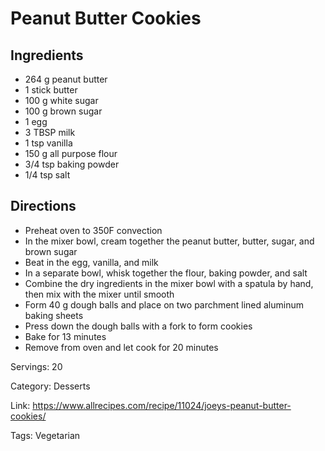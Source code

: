 # Peanut Butter Cookies

## Ingredients

- 264 g peanut butter
- 1 stick butter
- 100 g white sugar
- 100 g brown sugar
- 1 egg
- 3 TBSP milk
- 1 tsp vanilla
- 150 g all purpose flour
- 3/4 tsp baking powder
- 1/4 tsp salt

## Directions

- Preheat oven to 350F convection
- In the mixer bowl, cream together the peanut butter, butter, sugar, and brown sugar
- Beat in the egg, vanilla, and milk
- In a separate bowl, whisk together the flour, baking powder, and salt
- Combine the dry ingredients in the mixer bowl with a spatula by hand, then mix with the mixer until smooth
- Form 40 g dough balls and place on two parchment lined aluminum baking sheets
- Press down the dough balls with a fork to form cookies
- Bake for 13 minutes
- Remove from oven and let cook for 20 minutes

Servings: 20

Category: Desserts

Link: https://www.allrecipes.com/recipe/11024/joeys-peanut-butter-cookies/

Tags: Vegetarian


